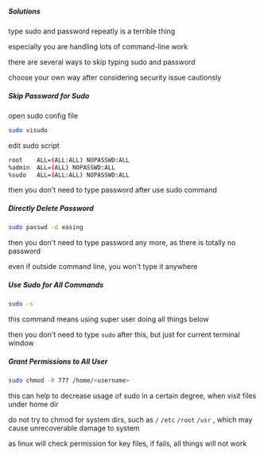 ##### Solutions

type sudo and password repeatly is a terrible thing

especially you are handling lots of command-line work

there are several ways to skip typing sudo and password

choose your own way after considering security issue cautionsly

##### Skip Password for Sudo

open sudo config file

``````bash
sudo visudo
``````

edit sudo script

``````bash
root    ALL=(ALL:ALL) NOPASSWD:ALL
%admin  ALL=(ALL) NOPASSWD:ALL
%sudo   ALL=(ALL:ALL) NOPASSWD:ALL
``````

then you don't need to type password after use sudo command

##### Directly Delete Password

``````bash
sudo passwd -d easing
``````

then you don't need to type password any more, as there is totally no password

even if outside command line, you won't type it anywhere

##### Use Sudo for All Commands

``````bash
sudo -s
``````

this command means using super user doing all things below

then you don't need to type `sudo` after this, but just for current terminal window

##### Grant Permissions to All User

``````bash
sudo chmod -R 777 /home/<username>
``````

this can help to decrease usage of sudo in a certain degree, when visit files under home dir

do not try to chmod for system dirs, such as `/` `/etc` `/root` `/usr` , which may cause unrecoverable damage to system

as linux will check permission for key files, if fails, all things will not work
